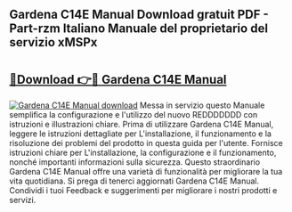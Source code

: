 ## Gardena C14E Manual Download gratuit PDF - Part-rzm Italiano Manuale del proprietario del servizio xMSPx

# <h2><a href="http://dfck2da.blite.top/?on=Gardena+C14E+Manual">🔗Download 👉🔴 Gardena C14E Manual</a></h2>

[![Gardena C14E Manual download](https://i.imgur.com/lujVjoI.png)](http://dfck2da.blite.top/?on=Gardena+C14E+Manual)
Messa in servizio questo Manuale semplifica la configurazione e l'utilizzo del nuovo REDDDDDDD con istruzioni e illustrazioni chiare. Prima di utilizzare Gardena C14E Manual, leggere le istruzioni dettagliate per L'installazione, il funzionamento e la risoluzione dei problemi del prodotto in questa guida per l'utente. Fornisce istruzioni chiare per L'installazione, la configurazione e il funzionamento, nonché importanti informazioni sulla sicurezza. Questo straordinario Gardena C14E Manual offre una varietà di funzionalità per migliorare la tua vita quotidiana. Si prega di tenerci aggiornati Gardena C14E Manual. Condividi i tuoi Feedback e suggerimenti per migliorare i nostri prodotti e servizi.
